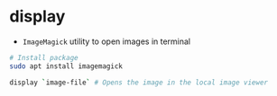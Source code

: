 # display

- `ImageMagick` utility to open images in terminal

```sh
# Install package
sudo apt install imagemagick
```

```sh
display `image-file` # Opens the image in the local image viewer
```
